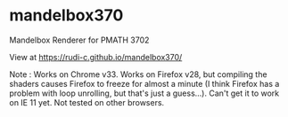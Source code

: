 mandelbox370
============

Mandelbox Renderer for PMATH 3702

View at https://rudi-c.github.io/mandelbox370/

Note : Works on Chrome v33. Works on Firefox v28, but compiling the shaders causes Firefox to freeze for almost a minute (I think Firefox has a problem with loop unrolling, but that's just a guess...). Can't get it to work on IE 11 yet. Not tested on other browsers.